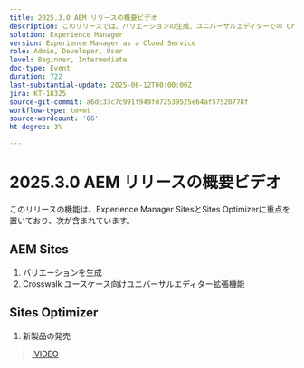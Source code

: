 ```yaml
---
title: 2025.3.0 AEM リリースの概要ビデオ
description: このリリースでは、バリエーションの生成、ユニバーサルエディターでの Crosswalk のサポート、AEM Sitesの新製品ローンチなど、Sites Optimizerの機能が追加されています。
solution: Experience Manager
version: Experience Manager as a Cloud Service
role: Admin, Developer, User
level: Beginner, Intermediate
doc-type: Event
duration: 722
last-substantial-update: 2025-06-12T00:00:00Z
jira: KT-18325
source-git-commit: a6dc33c7c991f949fd72539525e64af57520778f
workflow-type: tm+mt
source-wordcount: '66'
ht-degree: 3%

---
```



# 2025.3.0 AEM リリースの概要ビデオ

このリリースの機能は、Experience Manager SitesとSites Optimizerに重点を置いており、次が含まれています。

## AEM Sites

1. バリエーションを生成
1. Crosswalk ユースケース向けユニバーサルエディター拡張機能

## Sites Optimizer

1. 新製品の発売

>[!VIDEO](https://video.tv.adobe.com/v/3463859/?learn=on&enablevpops)
